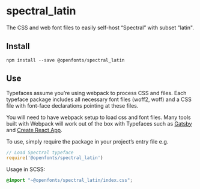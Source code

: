 
# spectral_latin

The CSS and web font files to easily self-host “Spectral” with subset "latin".

## Install

`npm install --save @openfonts/spectral_latin`

## Use

Typefaces assume you’re using webpack to process CSS and files. Each typeface
package includes all necessary font files (woff2, woff) and a CSS file with
font-face declarations pointing at these files.

You will need to have webpack setup to load css and font files. Many tools built
with Webpack will work out of the box with Typefaces such as [Gatsby](https://github.com/gatsbyjs/gatsby)
and [Create React App](https://github.com/facebookincubator/create-react-app).

To use, simply require the package in your project’s entry file e.g.

```javascript
// Load Spectral typeface
require('@openfonts/spectral_latin')
```

Usage in SCSS:
```scss
@import "~@openfonts/spectral_latin/index.css";
```
